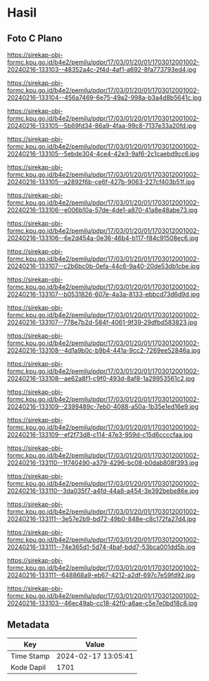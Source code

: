 # Hasil

## Foto C Plano

https://sirekap-obj-formc.kpu.go.id/b4e2/pemilu/pdpr/17/03/01/20/01/1703012001002-20240216-133103--48352a4c-2f4d-4af1-a692-8fa773793ed4.jpg

https://sirekap-obj-formc.kpu.go.id/b4e2/pemilu/pdpr/17/03/01/20/01/1703012001002-20240216-133104--456a7469-6e75-49a2-998a-b3a4d8b5641c.jpg

https://sirekap-obj-formc.kpu.go.id/b4e2/pemilu/pdpr/17/03/01/20/01/1703012001002-20240216-133105--5b69fd34-86a9-4faa-99c8-7137e33a20fd.jpg

https://sirekap-obj-formc.kpu.go.id/b4e2/pemilu/pdpr/17/03/01/20/01/1703012001002-20240216-133105--5ebde304-4ce4-42e3-9af6-2c1caebd9cc6.jpg

https://sirekap-obj-formc.kpu.go.id/b4e2/pemilu/pdpr/17/03/01/20/01/1703012001002-20240216-133105--a2892f6b-ce6f-427b-9063-227cf403b51f.jpg

https://sirekap-obj-formc.kpu.go.id/b4e2/pemilu/pdpr/17/03/01/20/01/1703012001002-20240216-133106--e006b10a-57de-4de1-a870-41a8e48abe73.jpg

https://sirekap-obj-formc.kpu.go.id/b4e2/pemilu/pdpr/17/03/01/20/01/1703012001002-20240216-133106--6e2d454a-0e36-46b4-b117-f84c91508ec6.jpg

https://sirekap-obj-formc.kpu.go.id/b4e2/pemilu/pdpr/17/03/01/20/01/1703012001002-20240216-133107--c2b6bc0b-0efa-44c6-9a40-20de53db1cbe.jpg

https://sirekap-obj-formc.kpu.go.id/b4e2/pemilu/pdpr/17/03/01/20/01/1703012001002-20240216-133107--b0531826-607e-4a3a-8133-ebbcd73d6d9d.jpg

https://sirekap-obj-formc.kpu.go.id/b4e2/pemilu/pdpr/17/03/01/20/01/1703012001002-20240216-133107--778e7b2d-584f-4061-9f39-29dfbd583823.jpg

https://sirekap-obj-formc.kpu.go.id/b4e2/pemilu/pdpr/17/03/01/20/01/1703012001002-20240216-133108--4d1a9b0c-b9b4-441a-9cc2-7269ee52846a.jpg

https://sirekap-obj-formc.kpu.go.id/b4e2/pemilu/pdpr/17/03/01/20/01/1703012001002-20240216-133108--ae62a8f1-c9f0-493d-8af8-1a29953561c2.jpg

https://sirekap-obj-formc.kpu.go.id/b4e2/pemilu/pdpr/17/03/01/20/01/1703012001002-20240216-133109--2399489c-7eb0-4088-a50a-1b35e1ed16e9.jpg

https://sirekap-obj-formc.kpu.go.id/b4e2/pemilu/pdpr/17/03/01/20/01/1703012001002-20240216-133109--ef2f73d8-c114-47e3-959d-c15d6ccccfaa.jpg

https://sirekap-obj-formc.kpu.go.id/b4e2/pemilu/pdpr/17/03/01/20/01/1703012001002-20240216-133110--1f740490-a379-4296-bc08-b0dab808f393.jpg

https://sirekap-obj-formc.kpu.go.id/b4e2/pemilu/pdpr/17/03/01/20/01/1703012001002-20240216-133110--3da035f7-a4fd-44a8-a454-3e392bebe86e.jpg

https://sirekap-obj-formc.kpu.go.id/b4e2/pemilu/pdpr/17/03/01/20/01/1703012001002-20240216-133111--3e57e2b9-bd72-49b0-848e-c8c172fa27d4.jpg

https://sirekap-obj-formc.kpu.go.id/b4e2/pemilu/pdpr/17/03/01/20/01/1703012001002-20240216-133111--74e365d1-5d74-4baf-bdd7-53bca001dd5b.jpg

https://sirekap-obj-formc.kpu.go.id/b4e2/pemilu/pdpr/17/03/01/20/01/1703012001002-20240216-133111--648868a9-eb67-4212-a2df-697c7e59fd92.jpg

https://sirekap-obj-formc.kpu.go.id/b4e2/pemilu/pdpr/17/03/01/20/01/1703012001002-20240216-133103--46ec49ab-cc18-42f0-a6ae-c5e7e0bd18c8.jpg


## Metadata

| Key        | Value               |
| ---------- | ------------------- |
| Time Stamp | 2024-02-17 13:05:41 |
| Kode Dapil | 1701                |



